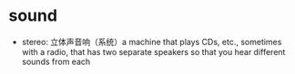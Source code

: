 # sound

- stereo: 立体声音响（系统）a machine that plays CDs, etc., sometimes with a radio, that has two separate speakers so that you hear different sounds from each

